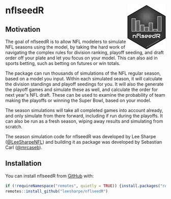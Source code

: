 
<!-- README.md is generated from README.Rmd. Please edit that file -->

# nflseedR <img src='man/figures/logo.png' align="right" height="139" />

<!-- badges: start -->
<!-- badges: end -->

## Motivation

The goal of nflseedR is to allow NFL modelers to simulate NFL seasons using
the model, by taking the hard work of navigating the complex rules for 
division ranking, playoff seeding, and draft order off your plate and let you
focus on your model. This can also aid in sports betting, such as betting
on futures or win totals.

The package can run thousands of simulations of the NFL regular season, based
on a model you input. Within each simulated season, it will calculate the division
standings and playoff seedings for you. It will also the generate the playoff games
and simulate these as well, and calculate the order for next year's NFL draft. These
can be used to examine the probability of team making the playoffs or winning the
Super Bowl, based on your model.

The season simulations will take all completed games into account already, and only
simulate from there forward, including if run during the playoffs. It can also be run
as a fresh season, wiping away results and simulating from scratch.

The season simulation code for nflseedR was developed by Lee Sharpe
([@LeeSharpeNFL](https://twitter.com/leesharpenfl)) and building it as package was 
developed by Sebastian Carl ([@mrcaseb](https://twitter.com/mrcaseb)).

## Installation

<!-- You can install the released version of nflseedR from [CRAN](https://CRAN.R-project.org) with: -->
<!-- ``` r -->
<!-- install.packages("nflseedR") -->
<!-- ``` -->

You can install nflseedR from [GitHub](https://github.com/) with:

``` r
if (!requireNamespace("remotes", quietly = TRUE)) {install.packages("remotes")}
remotes::install_github("leesharpe/nflseedR")
```
